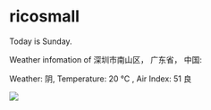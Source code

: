 # ricosmall

Today is Sunday.

Weather infomation of 深圳市南山区， 广东省， 中国: 

Weather: 阴, Temperature: 20 ℃ , Air Index: 51 良

<img src="https://github-readme-stats.vercel.app/api?username=ricosmall&show_icons=true" />
